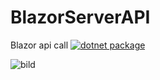 # BlazorServerAPI
Blazor api call
[![dotnet package](https://github.com/Daniel-Olofsson/BlazorServerAPI/actions/workflows/main.yml/badge.svg)](https://github.com/Daniel-Olofsson/BlazorServerAPI/actions/workflows/main.yml)

![bild](https://user-images.githubusercontent.com/112083031/216764083-5b5200a9-b054-4378-a94b-9f8b720eea32.png)
